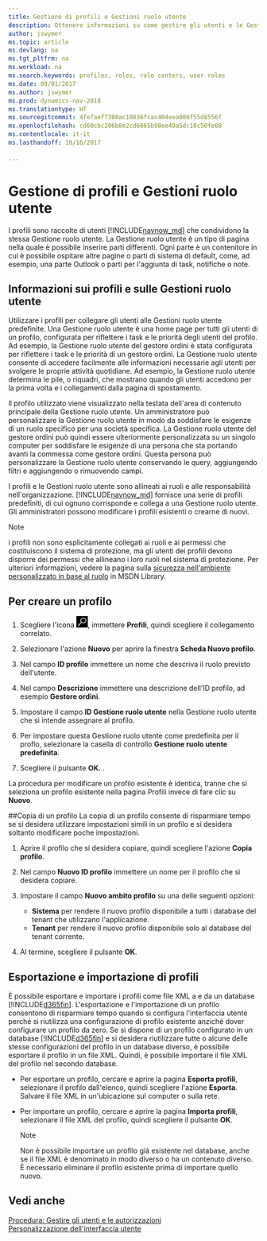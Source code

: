```yaml
---
title: Gestione di profili e Gestioni ruolo utente
description: Ottenere informazioni su come gestire gli utenti e le Gestioni ruolo utente in Dynamics NAV.
author: jswymer
ms.topic: article
ms.devlang: na
ms.tgt_pltfrm: na
ms.workload: na
ms.search.keywords: profiles, roles, role centers, user roles
ms.date: 09/01/2017
ms.author: jswymer
ms.prod: dynamics-nav-2018
ms.translationtype: HT
ms.sourcegitcommit: 4fefaef7380ac10836fcac404eea006f55d8556f
ms.openlocfilehash: cd60cbc206b8e2cd6665b98ee49a5dc10c50fe08
ms.contentlocale: it-it
ms.lasthandoff: 10/16/2017

---
```

# <a name="managing-profiles-and-role-centers"></a>Gestione di profili e Gestioni ruolo utente
I profili sono raccolte di utenti [!INCLUDE[navnow_md](includes/navnow_md.md)] che condividono la stessa Gestione ruolo utente. La Gestione ruolo utente è un tipo di pagina nella quale è possibile inserire parti differenti. Ogni parte è un contenitore in cui è possibile ospitare altre pagine o parti di sistema di default, come, ad esempio, una parte Outlook o parti per l'aggiunta di task, notifiche o note.  

## <a name="about-profiles-and-role-centers"></a>Informazioni sui profili e sulle Gestioni ruolo utente
Utilizzare i profili per collegare gli utenti alle Gestioni ruolo utente predefinite. Una Gestione ruolo utente è una home page per tutti gli utenti di un profilo, configurata per riflettere i task e le priorità degli utenti del profilo. Ad esempio, la Gestione ruolo utente del gestore ordini è stata configurata per riflettere i task e le priorità di un gestore ordini. La Gestione ruolo utente consente di accedere facilmente alle informazioni necessarie agli utenti per svolgere le proprie attività quotidiane. Ad esempio, la Gestione ruolo utente determina le pile, o riquadri, che mostrano quando gli utenti accedono per la prima volta e i collegamenti dalla pagina di spostamento.

Il profilo utilizzato viene visualizzato nella testata dell'area di contenuto principale della Gestione ruolo utente. Un amministratore può personalizzare la Gestione ruolo utente in modo da soddisfare le esigenze di un ruolo specifico per una società specifica. La Gestione ruolo utente del gestore ordini può quindi essere ulteriormente personalizzata su un singolo computer per soddisfare le esigenze di una persona che sta portando avanti la commessa come gestore ordini. Questa persona può personalizzare la Gestione ruolo utente conservando le query, aggiungendo filtri e aggiungendo o rimuovendo campi.

I profili e le Gestioni ruolo utente sono allineati ai ruoli e alle responsabilità nell'organizzazione. [!INCLUDE[navnow_md](includes/navnow_md.md)] fornisce una serie di profili predefiniti, di cui ognuno corrisponde e collega a una Gestione ruolo utente. Gli amministratori possono modificare i profili esistenti o crearne di nuovi.  
  
> [!NOTE]  
>  i profili non sono esplicitamente collegati ai ruoli e ai permessi che costituiscono il sistema di protezione, ma gli utenti dei profili devono disporre dei permessi che allineano i loro ruoli nel sistema di protezione. Per ulteriori informazioni, vedere la pagina sulla [sicurezza nell'ambiente personalizzato in base al ruolo](http://go.microsoft.com/fwlink?LinkId=147633) in MSDN Library. 

## <a name="to-create-a-profile"></a>Per creare un profilo
1.  Scegliere l'icona ![Cerca pagina o report](media/ui-search/search_small.png "icona Cerca pagina o report"), immettere **Profili**, quindi scegliere il collegamento correlato.  
  
2.  Selezionare l'azione **Nuovo** per aprire la finestra **Scheda Nuovo profilo**.  
  
3.  Nel campo **ID profilo** immettere un nome che descriva il ruolo previsto dell'utente.  
  
4.  Nel campo **Descrizione** immettere una descrizione dell'ID profilo, ad esempio **Gestore ordini**.  
  
5.  Impostare il campo **ID Gestione ruolo utente** nella Gestione ruolo utente che si intende assegnare al profilo.  
  
6.  Per impostare questa Gestione ruolo utente come predefinita per il proflo, selezionare la casella di controllo **Gestione ruolo utente predefinita**.  
  
7.  Scegliere il pulsante **OK**. .  
  
La procedura per modificare un profilo esistente è identica, tranne che si seleziona un profilo esistente nella pagina Profili invece di fare clic su **Nuovo**.  


##<a name="copying-a-profile"></a>Copia di un profilo 
La copia di un profilo consente di risparmiare tempo se si desidera utilizzare impostazioni simili in un profilo e si desidera soltanto modificare poche impostazioni.

1.  Aprire il profilo che si desidera copiare, quindi scegliere l'azione **Copia profilo**.

2.  Nel campo **Nuovo ID profilo** immettere un nome per il profilo che si desidera copiare. 

3.  Impostare il campo **Nuovo ambito profilo** su una delle seguenti opzioni:

    - **Sistema** per rendere il nuovo profilo disponibile a tutti i database del tenant che utilizzano l'applicazione.
    - **Tenant** per rendere il nuovo profilo disponibile solo al database del tenant corrente. 
4. Al termine, scegliere il pulsante **OK**.

## <a name="ExportImportProfile"></a>Esportazione e importazione di profili

È possibile esportare e importare i profili come file XML a e da un database [!INCLUDE[d365fin](includes/d365fin_md.md)]. L'esportazione e l'importazione di un profilo consentono di risparmiare tempo quando si configura l'interfaccia utente perché si riutilizza una configurazione di profilo esistente anziché dover configurare un profilo da zero. Se si dispone di un profilo configurato in un database [!INCLUDE[d365fin](includes/d365fin_md.md)] e si desidera riutilizzare tutte o alcune delle stesse configurazioni del profilo in un database diverso, è possibile esportare il profilo in un file XML. Quindi, è possibile importare il file XML del profilo nel secondo database.

-   Per esportare un profilo, cercare e aprire la pagina **Esporta profili**, selezionare il profilo dall'elenco, quindi scegliere l'azione **Esporta**. Salvare il file XML in un'ubicazione sul computer o sulla rete. 
  
-   Per importare un profilo, cercare e aprire la pagina **Importa profili**, selezionare il file XML del profilo, quindi scegliere il pulsante **OK**. 

    > [!NOTE]  
    >  Non è possibile importare un profilo già esistente nel database, anche se il file XML è denominato in modo diverso o ha un contenuto diverso. È necessario eliminare il profilo esistente prima di importare quello nuovo. 



## <a name="see-also"></a>Vedi anche  
[Procedura: Gestire gli utenti e le autorizzazioni](ui-how-users-permissions.md)  
[Personalizzazione dell'interfaccia utente](ui-customizing-overview.md)   
<!--[Security Overview](../Security%20Overview.md)-->

